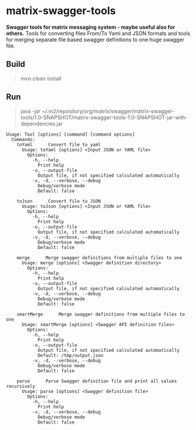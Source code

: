 # matrix-swagger-tools
**Swagger tools for matrix messaging system - maybe useful also for others.**
Tools for converting files From/To Yaml and JSON formats and tools for merging
separate file based swagger definitions to one huge swagger file.

## Build
> mvn clean install

## Run
> java -jar ~/.m2/repository/org/matrix/swagger/matrix-swagger-tools/1.0-SNAPSHOT/matrix-swagger-tools-1.0-SNAPSHOT-jar-with-dependencies.jar

```
Usage: Tool [options] [command] [command options]
  Commands:
    toYaml      Convert file to yaml
      Usage: toYaml [options] <Input JSON or YAML file>
        Options:
          -h, --help
            Print help
          -o, --output-file
            Output file, if not specified calculated automatically
          -v, -d, --verbose, --debug
            Debug/verbose mode
            Default: false

    toJson      Convert file to JSON
      Usage: toJson [options] <Input JSON or YAML file>
        Options:
          -h, --help
            Print help
          -o, --output-file
            Output file, if not specified calculated automatically
          -v, -d, --verbose, --debug
            Debug/verbose mode
            Default: false

    merge      Merge swagger definitions from multiple files to one
      Usage: merge [options] <Swagger definition directory>
        Options:
          -h, --help
            Print help
          -o, --output-file
            Output file, if not specified calculated automatically
          -v, -d, --verbose, --debug
            Debug/verbose mode
            Default: false

    smartMerge      Merge swagger definitions from multiple files to one
      Usage: smartMerge [options] <Swagger API definition files>
        Options:
          -h, --help
            Print help
          -o, --output-file
            Output file, if not specified calculated automatically
            Default: /tmp/output.json
          -v, -d, --verbose, --debug
            Debug/verbose mode
            Default: false

    parse      Parse Swagger definition file and print all values recursively
      Usage: parse [options] <Swagger definition file>
        Options:
          -h, --help
            Print help
          -v, -d, --verbose, --debug
            Debug/verbose mode
            Default: false
```
